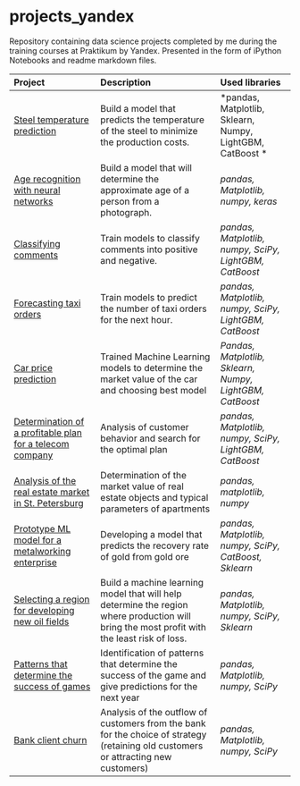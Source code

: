 # projects_yandex

Repository containing data science projects completed by me during the training courses at Praktikum by Yandex.
Presented in the form of iPython Notebooks and readme markdown files.

| Project | Description | Used libraries | 
| :---------------------- | :---------------------- | :---------------------- |
| [Steel temperature prediction](project-steel)| Build a model that predicts the temperature of the steel to minimize the production costs. | *pandas, Matplotlib, Sklearn, Numpy, LightGBM, CatBoost * |
| [Age recognition with neural networks](project-age_recognition)| Build a model that will determine the approximate age of a person from a photograph. | *pandas, Matplotlib, numpy, keras* |
| [Classifying comments](project-comments)| Train models to classify comments into positive and negative. | *pandas, Matplotlib, numpy, SciPy, LightGBM, CatBoost* |
| [Forecasting taxi orders](project-taxi)| Train models to predict the number of taxi orders for the next hour. | *pandas, Matplotlib, numpy, SciPy, LightGBM, CatBoost* |
| [Car price prediction](project-autos) | Trained Machine Learning models to determine the market value of the car and choosing best model| *Pandas, Matplotlib, Sklearn, Numpy, LightGBM, CatBoost* |
| [Determination of a profitable plan for a telecom company](project-telecom) | Analysis of customer behavior and search for the optimal plan | *pandas, Matplotlib, numpy, SciPy, LightGBM, CatBoost* |
| [Analysis of the real estate market in St. Petersburg](project-real_estate) | Determination of the market value of real estate objects and typical parameters of apartments | *pandas, matplotlib, numpy* |
| [Prototype ML model for a metalworking enterprise](project-gold_ore) |Developing a model that predicts the recovery rate of gold from gold ore | *pandas, Matplotlib, numpy, SciPy, CatBoost, Sklearn* |
| [Selecting a region for developing new oil fields](project-geo) |Build a machine learning model that will help determine the region where production will bring the most profit with the least risk of loss. | *pandas, Matplotlib, numpy, SciPy, Sklearn* |
| [Patterns that determine the success of games](project-games) |Identification of patterns that determine the success of the game and give predictions for the next year | *pandas, Matplotlib, numpy, SciPy* |
| [Bank client churn](project-bank_clients) | Analysis of the outflow of customers from the bank for the choice of strategy (retaining old customers or attracting new customers) | *pandas, Matplotlib, numpy, SciPy* |